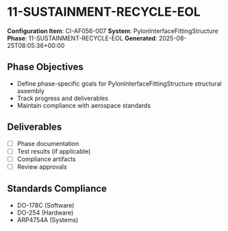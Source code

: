 # 11-SUSTAINMENT-RECYCLE-EOL

**Configuration Item**: CI-AF056-007
**System**: PylonInterfaceFittingStructure
**Phase**: 11-SUSTAINMENT-RECYCLE-EOL
**Generated**: 2025-08-25T08:05:36+00:00

## Phase Objectives
- Define phase-specific goals for PylonInterfaceFittingStructure structural assembly
- Track progress and deliverables
- Maintain compliance with aerospace standards

## Deliverables
- [ ] Phase documentation
- [ ] Test results (if applicable)
- [ ] Compliance artifacts
- [ ] Review approvals

## Standards Compliance
- DO-178C (Software)
- DO-254 (Hardware)
- ARP4754A (Systems)

